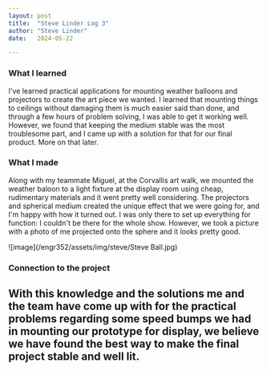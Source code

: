 ```yaml
---
layout: post
title:  "Steve Linder Log 3"
author: "Steve Linder"
date:   2024-05-22

---
```


### What I learned
I've learned practical applications for mounting weather balloons and projectors to create the art piece we wanted. I learned that mounting things to ceilings without damaging them is much easier said than done, and through a few hours of problem solving, I was able to get it working well. However, we found that keeping the medium stable was the most troublesome part, and I came up with a solution for that for our final product. More on that later.

### What I made
Along with my teammate Miguel, at the Corvallis art walk, we mounted the weather baloon to a light fixture at the display room using cheap, rudimentary materials and it went pretty well considering. The projectors and spherical medium created the unique effect that we were going for, and I'm happy with how it turned out. I was only there to set up everything for function: I couldn't be there for the whole show. However, we took a picture with a photo of me projected onto the sphere and it looks pretty good.

![image](/engr352/assets/img/steve/Steve Ball.jpg)

### Connection to the project
With this knowledge and the solutions me and the team have come up with for the practical problems regarding some speed bumps we had in mounting our prototype for display, we believe we have found the best way to make the final project stable and well lit.
---
